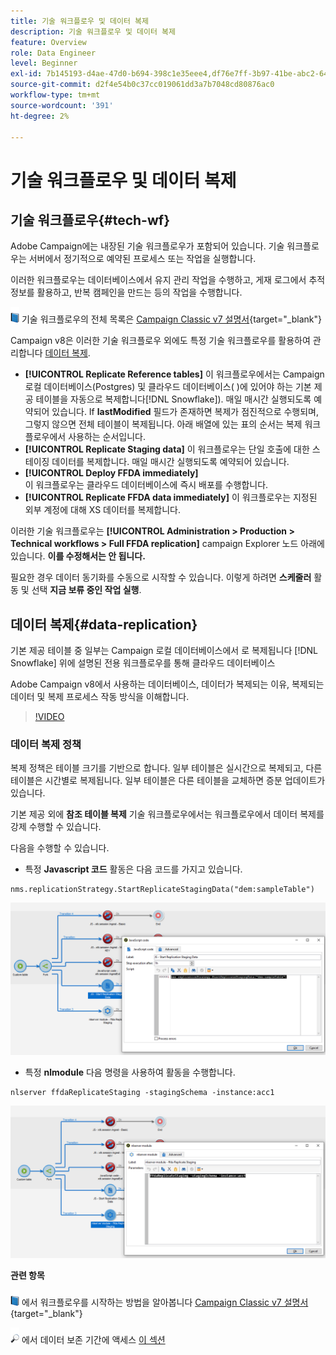 ```yaml
---
title: 기술 워크플로우 및 데이터 복제
description: 기술 워크플로우 및 데이터 복제
feature: Overview
role: Data Engineer
level: Beginner
exl-id: 7b145193-d4ae-47d0-b694-398c1e35eee4,df76e7ff-3b97-41be-abc2-640748680ff3
source-git-commit: d2f4e54b0c37cc019061dd3a7b7048cd80876ac0
workflow-type: tm+mt
source-wordcount: '391'
ht-degree: 2%

---
```


# 기술 워크플로우 및 데이터 복제

## 기술 워크플로우{#tech-wf}

Adobe Campaign에는 내장된 기술 워크플로우가 포함되어 있습니다. 기술 워크플로우는 서버에서 정기적으로 예약된 프로세스 또는 작업을 실행합니다.

이러한 워크플로우는 데이터베이스에서 유지 관리 작업을 수행하고, 게재 로그에서 추적 정보를 활용하고, 반복 캠페인을 만드는 등의 작업을 수행합니다.

![](../assets/do-not-localize/book.png) 기술 워크플로우의 전체 목록은 [Campaign Classic v7 설명서](https://experienceleague.adobe.com/docs/campaign-classic/using/automating-with-workflows/advanced-management/about-technical-workflows.html){target=&quot;_blank&quot;}


Campaign v8은 이러한 기술 워크플로우 외에도 특정 기술 워크플로우를 활용하여 관리합니다 [데이터 복제](#data-replication).

* **[!UICONTROL Replicate Reference tables]**
이 워크플로우에서는 Campaign 로컬 데이터베이스(Postgres) 및 클라우드 데이터베이스( )에 있어야 하는 기본 제공 테이블을 자동으로 복제합니다[!DNL Snowflake]). 매일 매시간 실행되도록 예약되어 있습니다. If **lastModified** 필드가 존재하면 복제가 점진적으로 수행되며, 그렇지 않으면 전체 테이블이 복제됩니다. 아래 배열에 있는 표의 순서는 복제 워크플로우에서 사용하는 순서입니다.
* **[!UICONTROL Replicate Staging data]**
이 워크플로우는 단일 호출에 대한 스테이징 데이터를 복제합니다. 매일 매시간 실행되도록 예약되어 있습니다.
* **[!UICONTROL Deploy FFDA immediately]**\
   이 워크플로우는 클라우드 데이터베이스에 즉시 배포를 수행합니다.
* **[!UICONTROL Replicate FFDA data immediately]**
이 워크플로우는 지정된 외부 계정에 대해 XS 데이터를 복제합니다.

이러한 기술 워크플로우는 **[!UICONTROL Administration > Production > Technical workflows > Full FFDA replication]** campaign Explorer 노드 아래에 있습니다. **이를 수정해서는 안 됩니다.**

필요한 경우 데이터 동기화를 수동으로 시작할 수 있습니다. 이렇게 하려면 **스케줄러** 활동 및 선택 **지금 보류 중인 작업 실행**.

## 데이터 복제{#data-replication}

기본 제공 테이블 중 일부는 Campaign 로컬 데이터베이스에서 로 복제됩니다 [!DNL Snowflake] 위에 설명된 전용 워크플로우를 통해 클라우드 데이터베이스

Adobe Campaign v8에서 사용하는 데이터베이스, 데이터가 복제되는 이유, 복제되는 데이터 및 복제 프로세스 작동 방식을 이해합니다.

>[!VIDEO](https://video.tv.adobe.com/v/334460?quality=12)


### 데이터 복제 정책

복제 정책은 테이블 크기를 기반으로 합니다. 일부 테이블은 실시간으로 복제되고, 다른 테이블은 시간별로 복제됩니다. 일부 테이블은 다른 테이블을 교체하면 증분 업데이트가 있습니다.

기본 제공 외에 **참조 테이블 복제** 기술 워크플로우에서는 워크플로우에서 데이터 복제를 강제 수행할 수 있습니다.

다음을 수행할 수 있습니다.

* 특정 **Javascript 코드** 활동은 다음 코드를 가지고 있습니다.

```
nms.replicationStrategy.StartReplicateStagingData("dem:sampleTable")
```

![](assets/jscode.png)


* 특정 **nlmodule** 다음 명령을 사용하여 활동을 수행합니다.

```
nlserver ffdaReplicateStaging -stagingSchema -instance:acc1
```

![](assets/nlmodule.png)



**관련 항목**

![](../assets/do-not-localize/book.png) 에서 워크플로우를 시작하는 방법을 알아봅니다 [Campaign Classic v7 설명서](https://experienceleague.adobe.com/docs/campaign-classic/using/automating-with-workflows/introduction/about-workflows.html?lang=en#automating-with-workflows){target=&quot;_blank&quot;}

![](../assets/do-not-localize/glass.png) 에서 데이터 보존 기간에 액세스 [이 섹션](../dev/datamodel-best-practices.md#data-retention)
